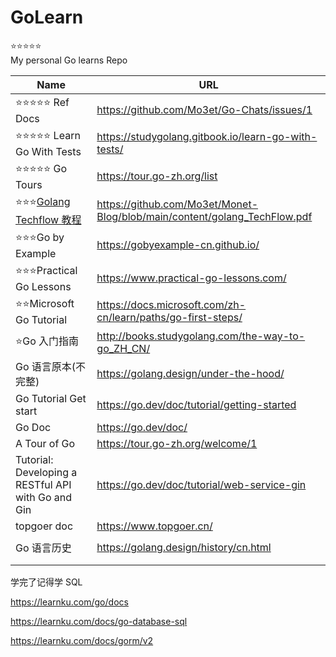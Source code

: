 # GoLearn

⭐⭐⭐⭐⭐  
My personal Go learns Repo

| Name                                                                                                    | URL                                                                       |
| ------------------------------------------------------------------------------------------------------- | ------------------------------------------------------------------------- |
| ⭐⭐⭐⭐⭐ Ref Docs                                                                                     | https://github.com/Mo3et/Go-Chats/issues/1                                |
| ⭐⭐⭐⭐⭐ Learn Go With Tests                                                                          | https://studygolang.gitbook.io/learn-go-with-tests/                       |
| ⭐⭐⭐⭐⭐ Go Tours                                                                                     | https://tour.go-zh.org/list                                               |
| ⭐⭐⭐[Golang Techflow 教程](https://github.com/Mo3et/Monet-Blog/blob/main/content/golang_TechFlow.pdf) | https://github.com/Mo3et/Monet-Blog/blob/main/content/golang_TechFlow.pdf |
| ⭐⭐⭐Go by Example                                                                                     | https://gobyexample-cn.github.io/                                         |
| ⭐⭐⭐Practical Go Lessons                                                                              | https://www.practical-go-lessons.com/                                     |
| ⭐⭐Microsoft Go Tutorial                                                                               | https://docs.microsoft.com/zh-cn/learn/paths/go-first-steps/              |
| ⭐Go 入门指南                                                                                           | http://books.studygolang.com/the-way-to-go_ZH_CN/                         |
| Go 语言原本(不完整)                                                                                     | https://golang.design/under-the-hood/                                     |
| Go Tutorial Get start                                                                                   | https://go.dev/doc/tutorial/getting-started                               |
| Go Doc                                                                                                  | https://go.dev/doc/                                                       |
| A Tour of Go                                                                                            | https://tour.go-zh.org/welcome/1                                          |
| Tutorial: Developing a RESTful API with Go and Gin                                                      | https://go.dev/doc/tutorial/web-service-gin                               |
| topgoer doc                                                                                             | https://www.topgoer.cn/                                                   |
|                                                                                                         |
| Go 语言历史                                                                                             | https://golang.design/history/cn.html                                     |
|                                                                                                         |
|                                                                                                         |

学完了记得学 SQL

https://learnku.com/go/docs

https://learnku.com/docs/go-database-sql

https://learnku.com/docs/gorm/v2

